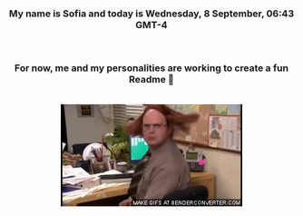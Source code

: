 


<div align="center">
<h3 >My name is Sofia and today is Wednesday, 8 September, 06:43 GMT-4</h3><br>
<h3 >For now, me and my personalities are working to create a fun Readme 👋
</h3><br>
<img src='img/dwight.gif' alt='working...'/>
</div>
